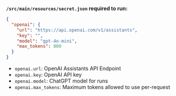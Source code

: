 **`/src/main/resources/secret.json` required to run:**
```json
{
  "openai": {
    "url": "https://api.openai.com/v1/assistants",
    "key": "",
    "model": "gpt-4o-mini",
    "max_tokens": 800
  }
}
```
- `openai.url`: OpenAI Assistants API Endpoint
- `openai.key`: OpenAI API key
- `openai.model`: ChatGPT model for runs
- `openai.max_tokens`: Maximum tokens allowed to use per-request
